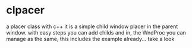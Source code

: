# clpacer
a placer class with c++
it is a simple child window placer in the parent window.
with easy steps you can add childs and in, the WndProc you can manage as the same, this includes the example already...
take a look
